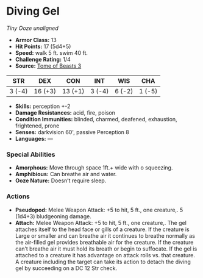 # Diving Gel

*Tiny* *Ooze* *unaligned*

- **Armor Class:** 13
- **Hit Points:** 17 (5d4+5)
- **Speed:** walk 5 ft. swim 40 ft.
- **Challenge Rating:** 1/4
- **Source:** [Tome of Beasts 3](https://koboldpress.com/kpstore/product/tome-of-beasts-2-for-5th-edition/)

| STR | DEX | CON | INT | WIS | CHA |
| --- | --- | --- | --- | --- | --- |
| 3 (-4) | 16 (+3) | 13 (+1) | 3 (-4) | 6 (-2) | 1 (-5) |

- **Skills:** perception +-2
- **Damage Resistances:** acid, fire, poison
- **Condition Immunities:** blinded, charmed, deafened, exhaustion, frightened, prone
- **Senses:** darkvision 60', passive Perception 8
- **Languages:** —
### Special Abilities
- **Amorphous:** Move through space 1ft.+ wide with o squeezing.
- **Amphibious:** Can breathe air and water.
- **Ooze Nature:** Doesn’t require sleep.
### Actions
- **Pseudopod:** Melee Weapon Attack: +5 to hit, 5 ft., one creature,. 5 (1d4+3) bludgeoning damage.
- **Attach:** Melee Weapon Attack: +5 to hit, 5 ft., one creature,. The gel attaches itself to the head face or gills of a creature. If the creature is Large or smaller and can breathe air it continues to breathe normally as the air-filled gel provides breathable air for the creature. If the creature can’t breathe air it must hold its breath or begin to suffocate. If the gel is attached to a creature it has advantage on attack rolls vs. that creature. A creature including the target can take its action to detach the diving gel by succeeding on a DC 12 Str check.
